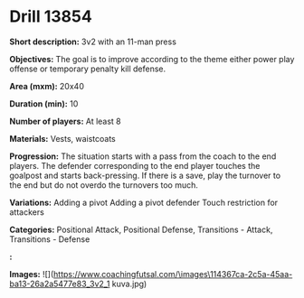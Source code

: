 # Drill 13854

**Short description:**
3v2 with an 11-man press

**Objectives:**
The goal is to improve according to the theme either power play offense or temporary penalty kill defense.

**Area (mxm):**
20x40

**Duration (min):**
10

**Number of players:**
At least 8

**Materials:**
Vests, waistcoats

**Progression:**
The situation starts with a pass from the coach to the end players. The defender corresponding to the end player touches the goalpost and starts back-pressing. If there is a save, play the turnover to the end but do not overdo the turnovers too much.

**Variations:**
Adding a pivot Adding a pivot defender Touch restriction for attackers

**Categories:**
Positional Attack, Positional Defense, Transitions - Attack, Transitions - Defense

**:**


**Images:**
![](https://www.coachingfutsal.com/\images\114367ca-2c5a-45aa-ba13-26a2a5477e83_3v2_1 kuva.jpg)

